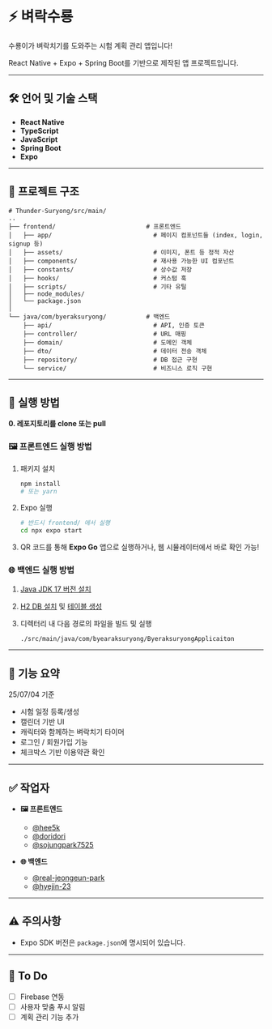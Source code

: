 # ⚡️ 벼락수룡

수룡이가 벼락치기를 도와주는 시험 계획 관리 앱입니다!

React Native + Expo + Spring Boot를 기반으로 제작된 앱 프로젝트입니다.

---

## 🛠 언어 및 기술 스택

- **React Native**
- **TypeScript**
- **JavaScript**
- **Spring Boot**
- **Expo**

---

## 📁 프로젝트 구조

```
# Thunder-Suryong/src/main/
..
├── frontend/                         # 프론트엔드
│   ├── app/                            # 페이지 컴포넌트들 (index, login, signup 등)
│   ├── assets/                         # 이미지, 폰트 등 정적 자산
│   ├── components/                     # 재사용 가능한 UI 컴포넌트
│   ├── constants/                      # 상수값 저장
│   ├── hooks/                          # 커스텀 훅
│   ├── scripts/                        # 기타 유틸
│   ├── node_modules/                  
│   └── package.json      
│
└── java/com/byeraksuryong/           # 백엔드
    ├── api/                            # API, 인증 토큰
    ├── controller/                     # URL 매핑
    ├── domain/                         # 도메인 객체
    ├── dto/                            # 데이터 전송 객체
    ├── repository/                     # DB 접근 구현
    └── service/                        # 비즈니스 로직 구현

```

---

## 🚀 실행 방법

**0. 레포지토리를 clone 또는 pull**

### 🖼️ 프론트엔드 실행 방법
   1. 패키지 설치
      ```bash
      npm install
      # 또는 yarn
      ```

   2. Expo 실행

      ```bash
      # 반드시 frontend/ 에서 실행
      cd npx expo start
      ```

   3. QR 코드를 통해 **Expo Go** 앱으로 실행하거나, 웹 시뮬레이터에서 바로 확인 가능!

### 🌐️️️ 백엔드 실행 방법
   1. [Java JDK 17 버전 설치](https://www.oracle.com/java/technologies/javase/jdk17-archive-downloads.html)
      

   2. [H2 DB 설치](https://www.h2database.com/html/download.html) 및 [테이블 생성](https://github.com/real-jeongeun-park/Thunder-Suryong/tree/master/sql)


   3. 디렉터리 내 다음 경로의 파일을 빌드 및 실행 
      ```
      ./src/main/java/com/byearaksuryong/ByeraksuryongApplicaiton
      ```
---

## 🧪 기능 요약

25/07/04 기준

- 시험 일정 등록/생성
- 캘린더 기반 UI
- 캐릭터와 함께하는 벼락치기 타이머
- 로그인 / 회원가입 기능
- 체크박스 기반 이용약관 확인

---

## ✅ 작업자

- **🖼️ 프론트엔드**
    - [@hee5k](https://github.com/hee5k)
    - [@doridori](https://github.com/doridori)
    - [@sojungpark7525](https://github.com/sojungpark7525)

- **🌐️ 백엔드**
    - [@real-jeongeun-park](https://github.com/real-jeongeun-park)
    - [@hyejin-23](https://github.com/hyejin-23)

---

## ⚠️ 주의사항

- Expo SDK 버전은 `package.json`에 명시되어 있습니다.

---

## 📌 To Do

- [ ] Firebase 연동
- [ ] 사용자 맞춤 푸시 알림
- [ ] 계획 관리 기능 추가
